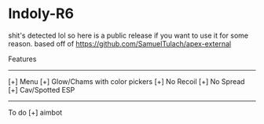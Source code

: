 # Indoly-R6

shit's detected lol so here is a public release if you want to use it for some reason.
based off of https://github.com/SamuelTulach/apex-external

Features
__________________________
[+] Menu
[+] Glow/Chams with color pickers
[+] No Recoil
[+] No Spread
[+] Cav/Spotted ESP
__________________________
To do
[+] aimbot
